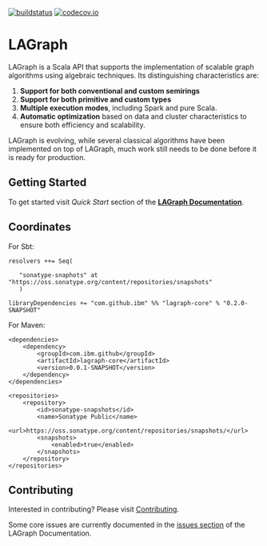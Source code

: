 <!--
{% comment %}
License ...
{% endcomment %}
-->

[![buildstatus](https://travis-ci.org/IBM/lagraph.svg?branch=master)](https://travis-ci.org/IBM/lagraph)
[![codecov.io](http://codecov.io/github/IBM/lagraph/coverage.svg?branch=master)](http://codecov.io/github/IBM/lagraph?branch=master)

# LAGraph

LAGraph is a Scala API that supports the implementation of scalable
graph algorithms using algebraic techniques.  Its distinguishing
characteristics are:

  1. **Support for both conventional and custom semirings**
  1. **Support for both primitive and custom types**
  1. **Multiple execution modes**, including Spark and pure Scala.
  1. **Automatic optimization** based on data and cluster characteristics to ensure both efficiency and scalability.


LAGraph is evolving, while several classical algorithms have been
implemented on top of LAGraph, much work still needs to be done before
it is ready for production.

## Getting Started

To get started visit _Quick Start_ section of the [**LAGraph
Documentation**](https://ibm.github.io/lagraph/).

## Coordinates

For Sbt:
```
resolvers ++= Seq(

   "sonatype-snaphots" at "https://oss.sonatype.org/content/repositories/snapshots"
   )

libraryDependencies += "com.github.ibm" %% "lagraph-core" % "0.2.0-SNAPSHOT"
```

For Maven:
```
<dependencies>
    <dependency>
        <groupId>com.ibm.github</groupId>
        <artifactId>lagraph-core</artifactId>
        <version>0.0.1-SNAPSHOT</version>
    </dependency>
</dependencies>

<repositories>
    <repository>
        <id>sonatype-snapshots</id>
        <name>Sonatype Public</name>
        <url>https://oss.sonatype.org/content/repositories/snapshots/</url>
        <snapshots>
            <enabled>true</enabled>
        </snapshots>
    </repository>
</repositories>
```

## Contributing

Interested in contributing? Please visit [Contributing](CONTRIBUTING.md).

Some core issues are currently documented in the [issues
section](https://ibm.github.io/lagraph/#issues) of the LAGraph
Documentation.


